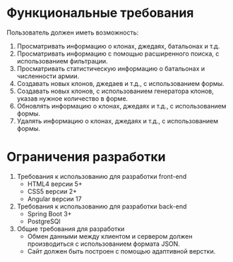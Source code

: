 # Функциональные требования

Пользователь должен иметь возможность:
1. Просматривать информацию о клонах, джедаях, батальонах и т.д.
2. Просматривать информацию с помощью расширенного поиска, с использованием фильтрации.
3. Просматривать статистическую информацию о батальонах и численности армии.
4. Создавать новых клонов, джедаев и т.д., с использованием формы.
5. Создавать новых клонов, с использованием генератора клонов, указав нужное количество в форме.
6. Обновлять информацию о клонах, джедаях и т.д., с использованием формы.
7. Удалять информацию о клонах, джедаях и т.д., с использованием формы.

# Ограничения разработки
1. Требования к использованию для разработки front-end
    * HTML4 версии 5+
    * CSS5 версии 2+
    * Angular версии 17 
2. Требования к использованию для разработки back-end
    * Spring Boot 3+
    * PostgreSQl
3. Общие требования для разработки
    * Обмен данными между клиентом и сервером должен производиться с использованием формата JSON.
    * Сайт должен быть построен с помощью адаптивной верстки.
